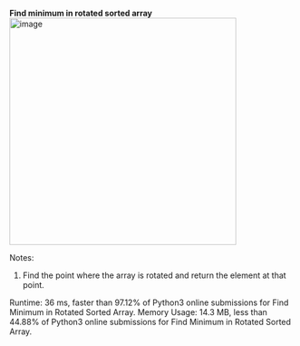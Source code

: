 **Find minimum in rotated sorted array**
<img width="400" alt="image" src="https://user-images.githubusercontent.com/25766765/156617150-7cdfbecf-ee79-4b45-8a47-1566c30ad428.png">

Notes:
1. Find the point where the array is rotated and return the element at that point.

Runtime: 36 ms, faster than 97.12% of Python3 online submissions for Find Minimum in Rotated Sorted Array.
Memory Usage: 14.3 MB, less than 44.88% of Python3 online submissions for Find Minimum in Rotated Sorted Array.
